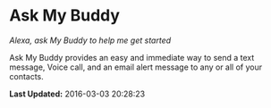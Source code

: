 # Ask My Buddy
*Alexa, ask My Buddy to help me get started*

Ask My Buddy provides an easy and immediate way to send a text message, Voice call, and an email alert message to any or all of your contacts.

**Last Updated:** 2016-03-03 20:28:23